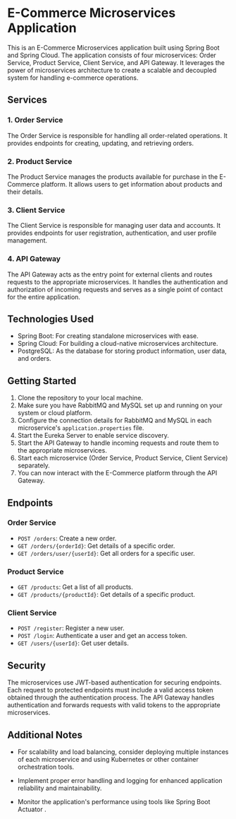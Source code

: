 
# E-Commerce Microservices Application

This is an E-Commerce Microservices application built using Spring Boot and Spring Cloud. The application consists of four microservices: Order Service, Product Service, Client Service, and API Gateway. It leverages the power of microservices architecture to create a scalable and decoupled system for handling e-commerce operations.

## Services

### 1. Order Service
The Order Service is responsible for handling all order-related operations. It provides endpoints for creating, updating, and retrieving orders.

### 2. Product Service
The Product Service manages the products available for purchase in the E-Commerce platform. It allows users to get information about products and their details.

### 3. Client Service
The Client Service is responsible for managing user data and accounts. It provides endpoints for user registration, authentication, and user profile management.

### 4. API Gateway
The API Gateway acts as the entry point for external clients and routes requests to the appropriate microservices. It handles the authentication and authorization of incoming requests and serves as a single point of contact for the entire application.

## Technologies Used

- Spring Boot: For creating standalone microservices with ease.
- Spring Cloud: For building a cloud-native microservices architecture.
- PostgreSQL: As the database for storing product information, user data, and orders.

## Getting Started

1. Clone the repository to your local machine.
2. Make sure you have RabbitMQ and MySQL set up and running on your system or cloud platform.
3. Configure the connection details for RabbitMQ and MySQL in each microservice's `application.properties` file.
4. Start the Eureka Server to enable service discovery.
5. Start the API Gateway to handle incoming requests and route them to the appropriate microservices.
6. Start each microservice (Order Service, Product Service, Client Service) separately.
7. You can now interact with the E-Commerce platform through the API Gateway.

## Endpoints

### Order Service

- `POST /orders`: Create a new order.
- `GET /orders/{orderId}`: Get details of a specific order.
- `GET /orders/user/{userId}`: Get all orders for a specific user.

### Product Service

- `GET /products`: Get a list of all products.
- `GET /products/{productId}`: Get details of a specific product.

### Client Service

- `POST /register`: Register a new user.
- `POST /login`: Authenticate a user and get an access token.
- `GET /users/{userId}`: Get user details.

## Security

The microservices use JWT-based authentication for securing endpoints. Each request to protected endpoints must include a valid access token obtained through the authentication process. The API Gateway handles authentication and forwards requests with valid tokens to the appropriate microservices.

## Additional Notes

- For scalability and load balancing, consider deploying multiple instances of each microservice and using Kubernetes or other container orchestration tools.

- Implement proper error handling and logging for enhanced application reliability and maintainability.

- Monitor the application's performance using tools like Spring Boot Actuator .

